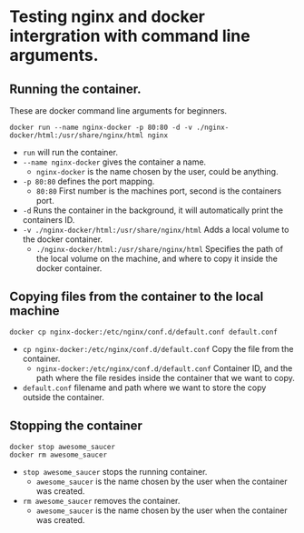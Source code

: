 # Testing __nginx__ and __docker__ intergration with command line arguments.

## Running the container.
These are docker command line arguments for beginners.
```
docker run --name nginx-docker -p 80:80 -d -v ./nginx-docker/html:/usr/share/nginx/html nginx
```
- `run` will run the container.
- `--name nginx-docker` gives the container a name.
  - `nginx-docker` is the name chosen by the user, could be anything.
- `-p 80:80` defines the port mapping.
  - `80:80` First number is the machines port, second is the containers port.
- `-d` Runs the container in the background, it will automatically print the containers ID.
- `-v ./nginx-docker/html:/usr/share/nginx/html` Adds a local volume to the docker container.
  - `./nginx-docker/html:/usr/share/nginx/html` Specifies the path of the local volume on the machine, and where to copy it inside the docker container.

## Copying files from the container to the local machine
```
docker cp nginx-docker:/etc/nginx/conf.d/default.conf default.conf
```
- `cp nginx-docker:/etc/nginx/conf.d/default.conf` Copy the file from the container.
  - `nginx-docker:/etc/nginx/conf.d/default.conf` Container ID, and the path where the file resides inside the container that we want to copy.
- `default.conf` filename and path where we want to store the copy outside the container.


## Stopping the container
```
docker stop awesome_saucer
docker rm awesome_saucer
```
- `stop awesome_saucer` stops the running container.
  - `awesome_saucer` is the name chosen by the user when the container was created.
- `rm awesome_saucer` removes the container.
  - `awesome_saucer` is the name chosen by the user when the container was created.
